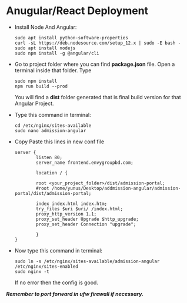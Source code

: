 # Anugular/React Deployment


- Install Node And Angular:
  ```
  sudo apt install python-software-properties
  curl -sL https://deb.nodesource.com/setup_12.x | sudo -E bash -
  sudo apt install nodejs
  sudo npm install -g @angular/cli
  ```
- Go to project folder where you can find **package.json** file. Open a terminal inside that folder. Type
  ```
  sudo npm install
  npm run build --prod
  ```
  You will find a **dist** folder generated that is final build version for that Angular Project.
  
- Type this command in terminal:
  ```
  cd /etc/nginx/sites-available
  sudo nano admission-angular
  ```
- Copy Paste this lines in new conf file
  ```
  server {
          listen 80;
          server_name frontend.envygroupbd.com;

          location / {

          root <your_project_folder>/dist/admission-portal;
          #root /home/yunus/Desktop/addmission-angular/admission-portal/dist/admission-portal;

          index index.html index.htm;
          try_files $uri $uri/ /index.html;
          proxy_http_version 1.1;
          proxy_set_header Upgrade $http_upgrade;
          proxy_set_header Connection "upgrade";

          }
  }

  ```
 - Now type this command in terminal:
   ```
   sudo ln -s /etc/nginx/sites-available/admission-angular /etc/nginx/sites-enabled
   sudo nginx -t
   ```
   
   If no error then the config is good.
   
 ***Remember to port forward in ufw firewall if necessary.***
